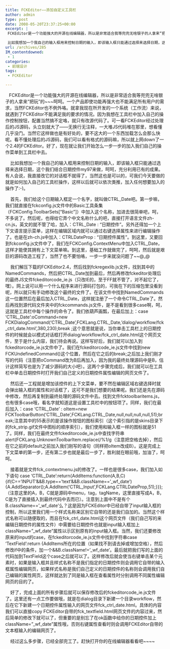 ```yaml
---
title: FCKEditor——添加自定义工具栏
author: admin
type: post
date: 2008-05-20T23:37:25+00:00
excerpt: |
 FCKEditor是一个功能强大的开源在线编辑器，所以是非常适合我等兜兜无啥银子的人拿来“把玩”的~~~呵呵。一个产品即使功能再强大也不能满足所有用户的需求，当然FCKEditor也不例外咯。就拿我现在所开发的一个系统（工作流）来说，就遇到了FCKEditor不能满足我的要求的情况。因为我想在工具栏中加入自己的操作控制按钮，配置当然搞不定咯，就只有改源代码了。可一看FCKEditor经过处理后的JS源码，头立刻就大了——无换行无注释，一大堆JS代码堆在那里，想看懂几乎没门。当然它这样做也是有好处的，要不这大的一个东西加载怎么会那么快呢。看不懂处理后的JS源码，我们可以看有格式的源码嘛，所以就上网down了一个2.4的FCKEditor。好了，现在就让我们开始怎么一步一步的加入我们自己的操作菜单到工具栏中去。

 比如我想加一个我自己的输入框用来控制日期的输入，即该输入框只能通过选择来选择日期，这个我们结合日期控件my97来做，呵呵，充分利用已有的成果。有人会说，我直接改它的对话框不就得了
url: /archives/285
IM_contentdowned:
 - 1
categories:
 - 前端设计
tags:
 - FCKEditor

---
```

   FCKEditor是一个功能强大的开源在线编辑器，所以是非常适合我等兜兜无啥银子的人拿来“把玩”的~~~呵呵。一个产品即使功能再强大也不能满足所有用户的需求，当然FCKEditor也不例外咯。就拿我现在所开发的一个系统（工作流）来说，就遇到了FCKEditor不能满足我的要求的情况。因为我想在工具栏中加入自己的操作控制按钮，配置当然搞不定咯，就只有改源代码了。可一看FCKEditor经过处理后的JS源码，头立刻就大了——无换行无注释，一大堆JS代码堆在那里，想看懂几乎没门。当然它这样做也是有好处的，要不这大的一个东西加载怎么会那么快呢。看不懂处理后的JS源码，我们可以看有格式的源码嘛，所以就上网down了一个2.4的FCKEditor。好了，现在就让我们开始怎么一步一步的加入我们自己的操作菜单到工具栏中去。

    比如我想加一个我自己的输入框用来控制日期的输入，即该输入框只能通过选择来选择日期，这个我们结合日期控件my97来做，呵呵，充分利用已有的成果。有人会说，我直接改它的对话框不就得了，当然这也是可以的，可我们今天要做的就是如何加入自己的工具栏操作，这样以后就可以依次类推，加入任何想要加入的操作了:-)。

    首先，我们给这个日期输入框定一个名字，就叫做CTRL\_Date吧。第一步嘛，我们就直接在fckconfig.js文件中的Basic工具条集（FCKConfig.ToolbarSets[“Basic”]）中加入这个名称，加进去很简单吧，呵，不多说了。然后呢，也得给它弄个中文名称什么的吧，直接打开语言文件zh-cn.js，英文的就不管了哈，加入：CTRL\_Date : “日期控件”。另外还得加一个上下文语言提示菜单，这样在编辑区域内就可以通过右键选择属性来进行编辑操作了。也是在zh-ch.js中加入：CTRLDateProp : “日期控件属性”。到这里，又要回到fckconfig.js文件中了，我们在FCKConfig.ContextMenu中加入CTRL\_Date，这样才能使其拥有上下文菜单嘛。到这里，基础工作就做完了，呵呵，然后就是艰巨的源码改造工程了，当然了也不要怕咯，一步一步来就没问题了~~@\_@

    我们解压下载的FCKEditor2.4，然后找到fckregexlib.js文件，找到其中的NamedCommands，然后把CTRL\_Date加到最后，然后再修改fckeditor处理后的最终JS文件fckeditorcode\_ie.js（只改IE的，至于FF就不管了，对不起它了，嘿）。网上说可以用一个什么程序来进行源码打包的，可我在下的压缩包里没看到呢，所以就只有手动修改这个最终的文件了。在该文件中找到NamedCommands这一位置然后在最后加入CTRL\_Date，这样就注册了一个命令CTRL\_Date了。然后再找到源代码文件夹中的fckcommands.js文件，是不是看到很多case啊，呵，这就是工具栏中每个操作的命令了。我们依葫芦画瓢，在最后加上：case ‘CTRL\_Date’:oCommand=new FCKDialogCommand(‘CTRL\_Date’,FCKLang.CTRL\_Date,’dialog/workflow/fck\_ctrl\_date.html’,380,230);break ;这个意思就是说，当你单击工具栏上的日期控件的时候就会以模式对话框打开dialog/workflow/fck\_ctrl\_date.html这个网页文件，至于是什么内容，我们待会再说。这样写好后，我们就可以加入到fckeditorcode\_ie.js文件中了。我们在fckeditorcode_ie.js文件中找到new FCKUndefinedCommand()这个位置，然后在它之后的break;之后加上我们刚才写的代码（注意把oCommand改为B后再加入，因为我的最终处理源码中是B，估计这样简写也是为了减少源码的大小吧）。这两个步骤完成后，我们就可以在工具栏中单击日期控件时打开我们自己定义的日期控件属性编辑的网页文件了。

    然后还一工程就是增加该控件的上下文菜单，要不然在编辑区域右键选择时就会弹出输入框的属性和对话框了，这可不是我们想要的结果呢。我们还是先在源码中修改，然后再复制到最终处理的源码文件中去。找到文件fcktoolbaritems.js，也有很多case哦，看名字就知道这是设置工具栏中的按钮项了。同样，我们在最后加入：case ‘CTRL\_Date’ : oItem=new FCKToolbarButton(‘CTRL\_Date’,FCKLang.CTRL\_Date,null,null,null,null,51);break;注意其中的55表示的是该操作按钮的图标索引（这个索引指的是skins目录下的fck\_strip.gif文件中图标的顺序索引），我们使用和输入框一样的图标就是51了。同样，我们在最终文件fckeditorcode_ie.js中查找字符串alert(FCKLang.UnknownToolbarItem.replace(/%1/g（注意把空格去掉），然后在它之前的default之前加入我们刚写的语句（同样把oItem改成B）。这是完成上下文菜单的第一步，还有第二步也就是最后一步了，胜利就在眼前哦，加油了，呵呵。

    接着就是文件fck_contextmenu.js的修改了。一样也是很多case，我们加入如下语句
case ‘CTRL\_Date’:return{AddItems:function(A,B,C){if(C==’INPUT’&&B.type==’text’&&B.className==’\_wf\_date’){A.AddSeparator();A.AddItem(‘CTRL\_Input’,FCKLang.CTRLDateProp,51);}}};（注意这里的A，B，C就是源码中menu，tag，tagName，这里直接写成A，B，C是为了直接插入到最终代码中去而已）。注意到上面中不是有个B.className==’\_wf\_date’么？这是因为FCKEditor中已经自带了input输入框的控制，所以这里我们用一个样式名称来区别它自带的还是我们自加的。当然这个样式名称可以随便取的，而且在fck\_ctrl\_date.html这个网页文件（我们自己写的来编辑日期控件的属性文件）中需要给日期控件也就是input输入框加上className=”\_wf\_date”属性以示区别原有的input输入框。当然，我们还要修改原来的input的case，在fckeditorcode\_ie.js文件中找到字符串case ‘TextField’:return {AddItems所在的位置（如果找不到请去掉或增加空格），然后修改if中的条件，加一个&&B.className!=’\_wf_date’。最后就把我们写的上面的代码加到TextField这个case之后就可以了。这样修改后就会使当右键单击某个元素时，如果是输入框并且样式名称不是我们指定的日期控件则会调用它自带的输入框属性编辑网页，如果样式名称是我们自己定义的日期控件的名称则会调用我们自己编辑的属性网页，这样就达到了同是输入框在查看属性时分别调用不同属性编辑网页的目的了。

    好了，完成上面的所有步骤后就可以保存修改后的fckeditorcode\_ie.js文件了。这里还有一点工作要做哦，就是在dialog目录下新建一个目录workflow，然后在它下新建一个日期控件属性输入的网页文件fck\_ctrl\_date.html。具体的内容我们可以直接copy FCKEditor自带的fck\_textfield.html网页文件的内容过来，然后简单的修改下就可以了，但重要的是别忘了在ok函数中给你的日期控件加上className=”\_wf\_date”属性哦，否则右键属性查看时则会调用FCKEditor自带的文本框输入的编辑网页了。

    经过这么多步骤，已经全部完工了。赶快打开你的在线编辑器看看吧~~~~